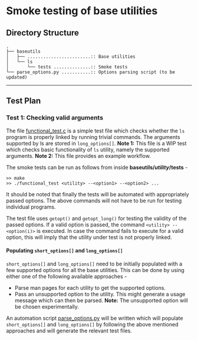 # Smoke testing of base utilities

## Directory Structure
```
.
├── baseutils
│   ├── ........................:: Base utilities
│   └── ls
│       └── tests ..............:: Smoke tests
└── parse_options.py ...........:: Options parsing script (to be updated)
```
- - -

## Test Plan

### Test 1: Checking valid arguments
The file [functional_test.c](baseutils/ls/tests/functional_test.c) is a simple test file which checks whether the `ls` program is properly linked by running trivial commands. The arguments supported by ls are stored in `long_options[]`.
**Note 1:** This file is a WIP test which checks basic functionality of `ls` utility, namely the supported arguments.
**Note 2:** This file provides an example workflow.

The smoke tests can be run as follows from inside **baseutils/_utility_/tests** -
```
>> make
>> ./functional_test <utility> --<option1> --<option2> ...
```

It should be noted that finally the tests will be automated with appropriately passed options. The above commands will not have to be run for testing individual programs.

The test file uses `getopt()` and `getopt_long()` for testing the validity of the passed options. If a valid option is passed, the command `<utility> --<option(i)>` is executed.
In case the command fails to execute for a valid option, this will imply that the utility under test is not properly linked.

#### Populating `short_options[]` and `long_options[]`

`short_options[]` and `long_options[]` need to be initially populated with a few supported options for all the base utilities. This can be done by using either one of the following available approaches -
* Parse man pages for each utility to get the supported options.
* Pass an unsupported option to the utility. This might generate a usage message which can then be parsed. **Note:** The unsupported option will be chosen experimentally.

An automation script [parse_options.py](parse_options.py) will be written which will populate `short_options[]` and `long_options[]` by following the above mentioned approaches and will generate the relevant test files.
